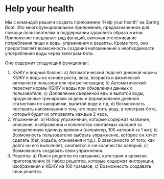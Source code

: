 # Help your health

Мы с командой решили создать приложение “Help your health” на Spring Boot.  Это многофункциональное приложение, предназначенное для помощи пользователям в поддержании здорового образа жизни. Приложение предлагает ряд функций, включая отслеживание потребления пищи и воды, упражнения и рецепты. Кроме того, оно предоставляет возможность создания напоминаний о необходимости употребления воды через телеграм-бота.

Оно содержит следующий функционал:
  1) КБЖУ и водный баланс:
    a) Автоматический подсчет дневной нормы КБЖУ и воды на основе роста, веса, возраста и физической активности пользователя при регистрации;
    b) Автоматический пересчет нормы КБЖУ и воды при обновлении данных о пользователе;
    c) Добавление съеденной еды и выпитой воды, проделанные тренировки за день и формирование дневной статистики по калориями, выпитой воде и т.д;
    d) Возможность поставить напоминания о том, что пора пить воду, в телеграм-боте, который будет их отправлять каждые 2 часа.
  2) Упражнения:
    a) Набор упражнений, которые содержат название, описание, изображения и количество сжигаемых калорий за определенную единицу времени (например, 100 калорий за 1 км);
    b) Возможность пользователю выбрать упражнение, которое он хочет сделать (бег, ходьба, отжимания и т.д.). В зависимости от того, как долго он его выполняет, сжигается n-ое количество             калорий;
    c) Возможность создавать свои упражнения.
  3) Рецепты:
    a) Поиск рецептов по названию, категории и времени приготовления;
    b) Набор рецептов, которые содержат инструкции, изображения и КБЖУ на 100 граммов;
    c) Возможность создавать свои рецепты.
